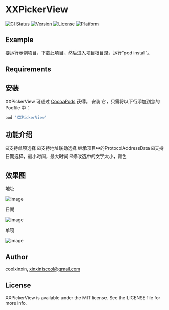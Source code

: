 # XXPickerView

[![CI Status](https://img.shields.io/travis/coolxinxin/XXPickerView.svg?style=flat)](https://travis-ci.org/coolxinxin/XXPickerView)
[![Version](https://img.shields.io/cocoapods/v/XXPickerView.svg?style=flat)](https://cocoapods.org/pods/XXPickerView)
[![License](https://img.shields.io/cocoapods/l/XXPickerView.svg?style=flat)](https://cocoapods.org/pods/XXPickerView)
[![Platform](https://img.shields.io/cocoapods/p/XXPickerView.svg?style=flat)](https://cocoapods.org/pods/XXPickerView)

## Example

要运行示例项目，下载此项目，然后进入项目根目录，运行“pod install”。

## Requirements

## 安装

XXPickerView 可通过 [CocoaPods](https://cocoapods.org) 获得。 安装
它，只需将以下行添加到您的 Podfile 中：

```ruby
pod 'XXPickerView'
```

## 功能介绍

☑️支持单项选择
☑️支持地址联动选择 继承项目中的ProtocolAddressData
☑️支持日期选择，最小时间，最大时间
☑️修改选中的文字大小，颜色

## 效果图
地址

![image](img/address.png)

日期

![image](img/date.png)

单项

![image](img/single.png)

## Author

coolxinxin, xinxiniscool@gmail.com

## License

XXPickerView is available under the MIT license. See the LICENSE file for more info.
